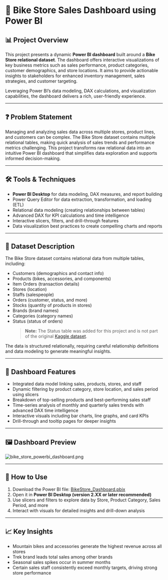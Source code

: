 # 🚴 Bike Store Sales Dashboard using Power BI

## 📊 Project Overview

This project presents a dynamic **Power BI dashboard** built around a **Bike Store relational dataset**. The dashboard offers interactive visualizations of key business metrics such as sales performance, product categories, customer demographics, and store locations. It aims to provide actionable insights to stakeholders for enhanced inventory management, sales strategies, and customer targeting.

Leveraging Power BI’s data modeling, DAX calculations, and visualization capabilities, the dashboard delivers a rich, user-friendly experience.

---

## ❓ Problem Statement

Managing and analyzing sales data across multiple stores, product lines, and customers can be complex. The Bike Store dataset contains multiple relational tables, making quick analysis of sales trends and performance metrics challenging. This project transforms raw relational data into an intuitive Power BI dashboard that simplifies data exploration and supports informed decision-making.

---

## 🛠 Tools & Techniques

- **Power BI Desktop** for data modeling, DAX measures, and report building  
- Power Query Editor for data extraction, transformation, and loading (ETL)  
- Relational data modeling (creating relationships between tables)  
- Advanced DAX for KPI calculations and time intelligence  
- Interactive slicers, filters, and drill-through features  
- Data visualization best practices to create compelling charts and reports  

---

## 📁 Dataset Description

The Bike Store dataset contains relational data from multiple tables, including:

- Customers (demographics and contact info)  
- Products (bikes, accessories, and components)  
- Item Orders (transaction details)  
- Stores (location)  
- Staffs (salespeople)  
- Orders (customer, status, and more)  
- Stocks (quantity of products in stores)  
- Brands (brand names)  
- Categories (category names)  
- Status (status of orders)  
  > **Note:** The Status table was added for this project and is not part of the original [Kaggle dataset](https://www.kaggle.com/datasets/dillonmyrick/bike-store-sample-database).

The data is structured relationally, requiring careful relationship definitions and data modeling to generate meaningful insights.

---

## 📌 Dashboard Features

- Integrated data model linking sales, products, stores, and staff  
- Dynamic filtering by product category, store location, and sales period using slicers  
- Breakdown of top-selling products and best-performing sales staff  
- Time-series analysis of monthly and quarterly sales trends with advanced DAX time intelligence  
- Interactive visuals including bar charts, line graphs, and card KPIs  
- Drill-through and tooltip pages for deeper insights  

---

## 🖼 Dashboard Preview

![bike_store_powerbi_dashboard.png]([https://github.com/riofficial80/DataScience_Projects/blob/main/bike_store/powerbi/bike_store_powerbi_dashboard.PNG](https://github.com/riofficial80/DataScience_Projects/blob/main/bike_store/power%20bi/bike_store_powerbi_dashboard.PNG))

---

## 🚀 How to Use

1. Download the Power BI file: [BikeStore_Dashboard.pbix](blob:https://github.com/32aee461-e524-463c-8681-2230030922f6)  
2. Open it in **Power BI Desktop (version 2.XX or later recommended)**  
3. Use slicers and filters to explore data by Store, Product Category, Sales Period, and more  
4. Interact with visuals for detailed insights and drill-down analysis  

---

## 📈 Key Insights

- Mountain bikes and accessories generate the highest revenue across all stores  
- Trek brand leads total sales among other brands  
- Seasonal sales spikes occur in summer months  
- Certain sales staff consistently exceed monthly targets, driving strong store performance  

